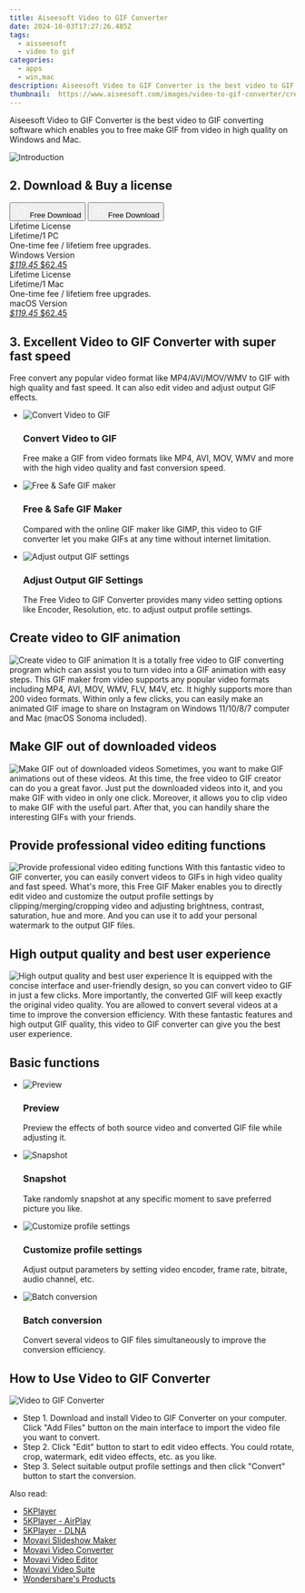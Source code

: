 ```yaml
---
title: Aiseesoft Video to GIF Converter
date: 2024-10-03T17:27:26.485Z
tags: 
  - aisseesoft
  - video to gif
categories: 
  - apps
  - win,mac
description: Aiseesoft Video to GIF Converter is the best video to GIF converting software which enables you to free make GIF from video in high quality on Windows and Mac.
thumbnail: 	https://www.aiseesoft.com/images/video-to-gif-converter/create-gif.jpg
---
```


Aiseesoft Video to GIF Converter is the best video to GIF converting software which enables you to free make GIF from video in high quality on Windows and Mac.

![Introduction](	https://www.aiseesoft.com/images/video-to-gif-converter/create-gif.jpg)

## 2. Download & Buy a license

<div class="mx-auto flex items-center justify-center space-x-4">
  <button 
  onclick="javascript:window.open('https://secure.2checkout.com/order/checkout.php?PRODS=4594445&QTY=1&COUPON=AISEOHC&DESIGN_TYPE=2&SHORT_FORM=1&AFFILIATE=108875&CART=1', '_blank');
    window.open('https://download.aiseesoft.com/mac/mac-video-converter-ultimate.zip', '_blank');void(0);"
  class="flex flex-row font-bold rounded-lg text-lg w-48 h-16 bg-[#FF8014] text-[#ffffff] items-center justify-center p-2">
    <svg width="24px" height="24px" viewBox="0 0 24 24" xmlns="http://www.w3.org/2000/svg" color="#ffffff" fill="none" stroke="currentColor" stroke-width="3" stroke-linecap="round" stroke-linejoin="round"><path d="M16 2C16.3632 4.17921 14.0879 5.83084 12.8158 6.57142C12.4406 6.78988 12.0172 6.5117 12.0819 6.08234C12.2993 4.63878 13.0941 2.00008 16 2Z" stroke="#f8f7f7" stroke-width="1.5"></path><path d="M9 6.5C9.89676 6.5 10.6905 6.69941 11.2945 6.92013C12.0563 7.19855 12.9437 7.19854 13.7055 6.92012C14.3094 6.6994 15.1032 6.5 15.9999 6.5C17.0852 6.5 18.4649 7.08889 19.4999 8.26666C16 11 17 15.5 20.269 16.6916C19.2253 19.5592 17.2413 21.5 15.4999 21.5C13.9999 21.5 14 20.8 12.5 20.8C11 20.8 11 21.5 9.5 21.5C7 21.5 4 17.5 4 12.5C4 8.5 7 6.5 9 6.5Z" stroke="#f8f7f7" stroke-width="1.5"></path></svg>    
    <span class="font-medium mx-auto">Free Download</span>  
  </button>
  <button 
  onclick="javascript:window.open('https://secure.2checkout.com/order/checkout.php?PRODS=4575878&QTY=1&COUPON=AISEOHC&DESIGN_TYPE=2&SHORT_FORM=1&AFFILIATE=108875&CART=1', '_blank');
    window.open('https://download.aiseesoft.com/video-converter-ultimate.exe', '_blank');void(0);"
  class="flex flex-row font-bold rounded-lg text-lg w-48 h-16 bg-[#FF8014] text-[#ffffff] items-center justify-center p-2">
    <svg width="24px" height="24px" viewBox="0 0 24 24" xmlns="http://www.w3.org/2000/svg" color="#ffffff" fill="none" stroke="currentColor" stroke-width="3" stroke-linecap="round" stroke-linejoin="round"><path d="M4 16.9865V7.01353C4 6.71792 4.21531 6.46636 4.50737 6.42072L19.3074 4.10822C19.6713 4.05137 20 4.33273 20 4.70103V19.299C20 19.6673 19.6713 19.9486 19.3074 19.8918L4.50737 17.5793C4.21531 17.5336 4 17.2821 4 16.9865Z" stroke="#f8f7f7" stroke-width="1.5"></path><path d="M4 12H20" stroke="#f8f7f7" stroke-width="1.5"></path><path d="M10.5 5.5V18.5" stroke="#f8f7f7" stroke-width="1.5"></path></svg>
    <span class="font-medium mx-auto">Free Download</span>  
  </button>
</div>

<div class="mx-auto flex items-center justify-center">
  <div class="m-8 grid grid-cols-1 gap-6 xl:grid-cols-2">
    <div class="flex w-full flex-col rounded-2xl bg-[#ffffff] text-[#374151] shadow-xl xl:w-96">
      <div class="flex h-full flex-col p-8">
        <div class="pb-6 text-3xl font-bold">Lifetime License</div>
        <div class="pb-12 text-lg">
          Lifetime/1 PC
          <div class="text-xs">One-time fee / lifetiem free upgrades.</div>
          <div class="text-xs">Windows Version</div>
        </div>
        <div class="flex flex-col gap-3 text-base"></div>
        <div class="flex flex-grow"></div>
        <div class="flex pt-10">
          <a href="https://secure.2checkout.com/order/checkout.php?PRODS=4575878&QTY=1&COUPON=AISEOHC&DESIGN_TYPE=2&SHORT_FORM=1&AFFILIATE=108875&CART=1" class="w-full transform cursor-pointer rounded-lg bg-[#7e22ce] p-3 text-center text-xl font-bold !text-[#ffffff] !no-underline transition-transform hover:bg-purple-800 active:scale-95"> 
           <em class="text-base line-through !text-[#c5c5c5]">$119.45</em>
            $62.45
          </a>
        </div>
      </div>
    </div>
    <div class="flex w-full flex-col rounded-2xl bg-[#ffffff] text-[#374151] shadow-xl xl:w-96">
      <div class="flex h-full flex-col p-8">
        <div class="pb-6 text-3xl font-bold">Lifetime License</div>
        <div class="pb-12 text-lg">
          Lifetime/1 Mac
          <div class="text-xs">One-time fee / lifetiem free upgrades.</div>
          <div class="text-xs">macOS Version</div>
        </div>
        <div class="flex flex-col gap-3 text-base"></div>
        <div class="flex flex-grow"></div>
        <div class="flex pt-10">
          <a href="https://secure.2checkout.com/order/checkout.php?PRODS=4594445&QTY=1&COUPON=AISEOHC&DESIGN_TYPE=2&SHORT_FORM=1&AFFILIATE=108875&CART=1" class="w-full transform cursor-pointer rounded-lg bg-[#7e22ce] p-3 text-center text-xl font-bold !text-[#ffffff] !no-underline transition-transform hover:bg-purple-800 active:scale-95">
           <em class="text-base line-through !text-[#c5c5c5]">$119.45</em>
            $62.45
          </a>
        </div>
      </div>
    </div>   
  </div>
</div>

## 3. Excellent Video to GIF Converter with super fast speed

Free convert any popular video format like MP4/AVI/MOV/WMV to GIF with high quality and fast speed. It can also edit video and adjust output GIF effects.

-   ![Convert Video to GIF](https://www.aiseesoft.com/images/video-to-gif-converter/video-to-gif-1.png)
    
    ### Convert Video to GIF
    
    Free make a GIF from video formats like MP4, AVI, MOV, WMV and more with the high video quality and fast conversion speed.
-   ![Free & Safe GIF maker](https://www.aiseesoft.com/images/video-to-gif-converter/free-safe-gif-maker-1.png)
    
    ### Free & Safe GIF Maker
    
    Compared with the online GIF maker like GIMP, this video to GIF converter let you make GIFs at any time without internet limitation.
-   ![Adjust output GIF settings](https://www.aiseesoft.com/images/video-to-gif-converter/output-gif-settings-1.png)
    
    ### Adjust Output GIF Settings
    
    The Free Video to GIF Converter provides many video setting options like Encoder, Resolution, etc. to adjust output profile settings.

## Create video to GIF animation

![Create video to GIF animation](https://www.aiseesoft.com/images/video-to-gif-converter/create-gif.jpg)
It is a totally free video to GIF converting program which can assist you to turn video into a GIF animation with easy steps. This GIF maker from video supports any popular video formats including MP4, AVI, MOV, WMV, FLV, M4V, etc. It highly supports more than 200 video formats. Within only a few clicks, you can easily make an animated GIF image to share on Instagram on Windows 11/10/8/7 computer and Mac (macOS Sonoma included).

## Make GIF out of downloaded videos

![Make GIF out of downloaded videos](https://www.aiseesoft.com/images/video-to-gif-converter/make-gif.jpg)
Sometimes, you want to make GIF animations out of these videos. At this time, the free video to GIF creator can do you a great favor. Just put the downloaded videos into it, and you make GIF with video in only one click. Moreover, it allows you to clip video to make GIF with the useful part. After that, you can handily share the interesting GIFs with your friends.

## Provide professional video editing functions

![Provide professional video editing functions](https://www.aiseesoft.com/images/video-to-gif-converter/edit-file.jpg)
With this fantastic video to GIF converter, you can easily convert videos to GIFs in high video quality and fast speed. What's more, this Free GIF Maker enables you to directly edit video and customize the output profile settings by clipping/merging/cropping video and adjusting brightness, contrast, saturation, hue and more. And you can use it to add your personal watermark to the output GIF files.

## High output quality and best user experience

![High output quality and best user experience](https://www.aiseesoft.com/images/video-to-gif-converter/output.jpg)
It is equipped with the concise interface and user-friendly design, so you can convert video to GIF in just a few clicks. More importantly, the converted GIF will keep exactly the original video quality. You are allowed to convert several videos at a time to improve the conversion efficiency. With these fantastic features and high output GIF quality, this video to GIF converter can give you the best user experience.

## Basic functions

-   ![Preview](https://www.aiseesoft.com/images/video-to-gif-converter/preview.png)
    
    ### Preview
    
    Preview the effects of both source video and converted GIF file while adjusting it.
-   ![Snapshot](https://www.aiseesoft.com/images/video-to-gif-converter/snapshot.png)
    
    ### Snapshot
    
    Take randomly snapshot at any specific moment to save preferred picture you like.
-   ![Customize profile settings](https://www.aiseesoft.com/images/video-to-gif-converter/video-settings.png)
    
    ### Customize profile settings
    
    Adjust output parameters by setting video encoder, frame rate, bitrate, audio channel, etc.
-   ![Batch conversion](https://www.aiseesoft.com/images/video-to-gif-converter/batch-conversion.png)
    
    ### Batch conversion
    
    Convert several videos to GIF files simultaneously to improve the conversion efficiency.

## How to Use Video to GIF Converter

![Video to GIF Converter](https://www.aiseesoft.com/images/video-to-gif-converter/guide.jpg)

-   Step 1. Download and install Video to GIF Converter on your computer. Click "Add Files" button on the main interface to import the video file you want to convert.
-   Step 2. Click "Edit" button to start to edit video effects. You could rotate, crop, watermark, edit video effects, etc. as you like.
-   Step 3. Select suitable output profile settings and then click "Convert" button to start the conversion.

<ins class="adsbygoogle"
      style="display:block"
      data-ad-client="ca-pub-7571918770474297"
      data-ad-slot="8358498916"
      data-ad-format="auto"
      data-full-width-responsive="true"></ins>

<span class="atpl-alsoreadstyle">Also read:</span>
<div><ul>
<li><a href="https://tools.techidaily.com/5kplayer/5k-player/"><u>5KPlayer</u></a></li>
<li><a href="https://tools.techidaily.com/5kplayer/airplay/"><u>5KPlayer - AirPlay</u></a></li>
<li><a href="https://tools.techidaily.com/5kplayer/dlna/"><u>5KPlayer - DLNA</u></a></li>
<li><a href="https://tools.techidaily.com/movavi/slideshow-maker/"><u>Movavi Slideshow Maker</u></a></li>
<li><a href="https://tools.techidaily.com/movavi/video-converter/"><u>Movavi Video Converter</u></a></li>
<li><a href="https://tools.techidaily.com/movavi/video-editor/"><u>Movavi Video Editor</u></a></li>
<li><a href="https://tools.techidaily.com/movavi/video-suite/"><u>Movavi Video Suite</u></a></li>
<li><a href="https://tools.techidaily.com/wondershare/products/"><u>Wondershare's Products</u></a></li>
</ul></div>

